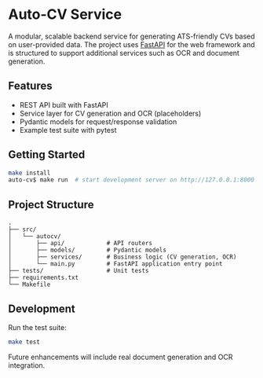 # Auto-CV Service

A modular, scalable backend service for generating ATS-friendly CVs based on user-provided data. The project uses [FastAPI](https://fastapi.tiangolo.com) for the web framework and is structured to support additional services such as OCR and document generation.

## Features
- REST API built with FastAPI
- Service layer for CV generation and OCR (placeholders)
- Pydantic models for request/response validation
- Example test suite with pytest

## Getting Started

```bash
make install
auto-cv$ make run  # start development server on http://127.0.0.1:8000
```

## Project Structure

```
.
├── src/
│   └── autocv/
│       ├── api/            # API routers
│       ├── models/         # Pydantic models
│       ├── services/       # Business logic (CV generation, OCR)
│       └── main.py         # FastAPI application entry point
├── tests/                  # Unit tests
├── requirements.txt
└── Makefile
```

## Development

Run the test suite:

```bash
make test
```

Future enhancements will include real document generation and OCR integration.
